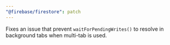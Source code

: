 ```yaml
---
"@firebase/firestore": patch
---
```


Fixes an issue that prevent `waitForPendingWrites()` to resolve in background tabs when multi-tab is used.
